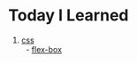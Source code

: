 # Today I Learned

1. [css](https://github.com/gitsunmin/TIL/tree/master/css)   
&nbsp;&nbsp;- [flex-box](https://github.com/gitsunmin/TIL/tree/master/css/flex-box)
